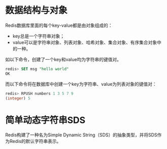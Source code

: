 # 数据结构与对象
Redis数据库里面的每个key-value都是由对象组成的：
- key总是一个字符串对象；
- value可以是字符串对象、列表对象、哈希对象、集合对象、有序集合对象中的一种。

如以下命令，创建了一个key和value均为字符串的键值对。
```sql
redis> SET msg "hello world"
OK
```
而以下命令将在数据库中创建一个key为字符串、value为列表对象的键值对：
```sql
redis> RPUSH numbers 1 3 5 7 9
(integer) 5
```

# 简单动态字符串SDS
Redis构建了一种名为Simple Dynamic String（SDS）的抽象类型，并将SDS作为Redis的默认字符串表示。